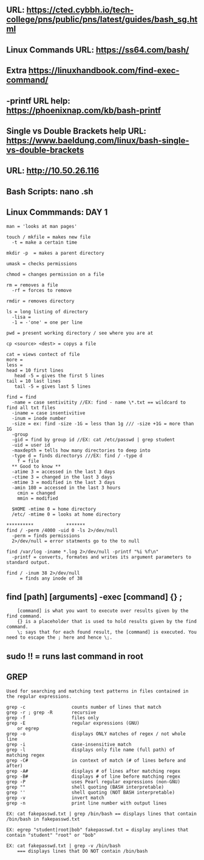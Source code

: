 ## URL:   https://cted.cybbh.io/tech-college/pns/public/pns/latest/guides/bash_sg.html

## Linux Commands URL: https://ss64.com/bash/   

## Extra https://linuxhandbook.com/find-exec-command/

## -printf URL help: https://phoenixnap.com/kb/bash-printf

## Single vs Double Brackets help URL: https://www.baeldung.com/linux/bash-single-vs-double-brackets

## URL: http://10.50.26.116

## Bash Scripts: nano <name>.sh

## Linux Commmands: DAY 1
```
man = 'looks at man pages'

touch / mkfile = makes new file
  -t = make a certain time

mkdir -p  = makes a parent directory

umask = checks permissions

chmod = changes permission on a file

rm = removes a file
  -rf = forces to remove

rmdir = removes directory

ls = long listing of directory
  -lisa = 
  -1 = -'one' = one per line

pwd = present working directory / see where you are at

cp <source> <dest> = copys a file

cat = views contect of file
more =
less =
head = 10 first lines
   head -5 = gives the first 5 lines
tail = 10 last lines
   tail -5 = gives last 5 lines

find = find 
  -name = case sentivitity //EX: find - name \*.txt == wildcard to find all txt files
  -iname = case insentivitive
  -inum = inode number
  -size = ex: find -size -1G = less than 1g /// -size +1G = more than 1G
  -group
  -gid = find by group id //EX: cat /etc/passwd | grep student
  -uid = user id
  -maxdepth = tells how many directories to deep into
  -type d = finds directorys ///EX: find / -type d
    f = file
  ** Good to know **
  -atime 3 = accessed in the last 3 days
  -ctime 3 = changed in the last 3 days
  -mtime 3 = modified in the last 3 days
  -amin 180 = accessed in the last 3 hours
    cmin = changed 
    mmin = modified

  $HOME -mtime 0 = home directory
  /etc/ -mtime 0 = looks at home directory

**********            *******
find / -perm /4000 -uid 0 -ls 2>/dev/null
  -perm = finds permissions
  2>/dev/null = error statments go to the to null

find /var/log -iname *.log 2>/dev/null -printf "%i %f\n"
  -printf = converts, formates and writes its argument parameters to standard output.

find / -inum 38 2>/dev/null
     = finds any inode of 38
```

## find [path] [arguments] -exec [command] {} \; 
```
    [command] is what you want to execute over results given by the find command.
    {} is a placeholder that is used to hold results given by the find command.
    \; says that for each found result, the [command] is executed. You need to escape the ; here and hence \;.
```

## sudo !! = runs last command in root

## GREP
```
Used for searching and matching text patterns in files contained in the regular expressions.

grep -c                 counts number of lines that match
grep -r ; grep -R       recursive
grep -f                 files only
grep -E                 regular expressions (GNU)
    or egrep 
grep -o                 displays ONLY matches of regex / not whole line
grep -i                 case-insensitive match
grep -l                 displays only file name (full path) of matching regex
grep -C#                in context of match (# of lines before and after)
grep -A#                displays # of lines after matching regex
grep -B#                displays # of line before matching regex
grep -P                 uses Pearl regular expressions (non-GNU)
grep ""                 shell quoting (BASH interpretable)
grep ''                 shell quoting (NOT BASH interpretable)
grep -v                 invert match
grep -n                 print line number with output lines

EX: cat fakepasswd.txt | grep /bin/bash == displays lines that contain /bin/bash in fakepasswd.txt

EX: egrep "student|root|bob" fakepasswd.txt = display anylines that contain "student" "root" or "bob"

EX: cat fakepasswd.txt | grep -v /bin/bash
    === displays lines that DO NOT contain /bin/bash 


```

